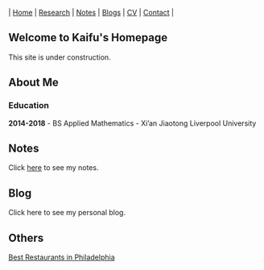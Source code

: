 | [Home](https://kaifu96.github.io) | [Research](https://kaifu96.github.io/Research) | [Notes](https://kaifu96.github.io/Notes/) | [Blogs]() | [CV]() | [Contact](https://kaifu96.github.io/Contact) |

## Welcome to Kaifu's Homepage

This site is under construction.

## About Me

### Education

**2014-2018** - BS Applied Mathematics - Xi’an Jiaotong Liverpool University

## Notes

Click [here](https://kaifu96.github.io/Notes/) to see my notes.

## Blog

Click here to see my personal blog.

## Others

[Best Restaurants in Philadelphia](https://www.yelp.com)
